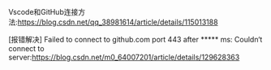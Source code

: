Vscode和GitHub连接方法:https://blog.csdn.net/qq_38981614/article/details/115013188

[报错解决] Failed to connect to github.com port 443 after ***** ms: Couldn‘t connect to server:https://blog.csdn.net/m0_64007201/article/details/129628363
